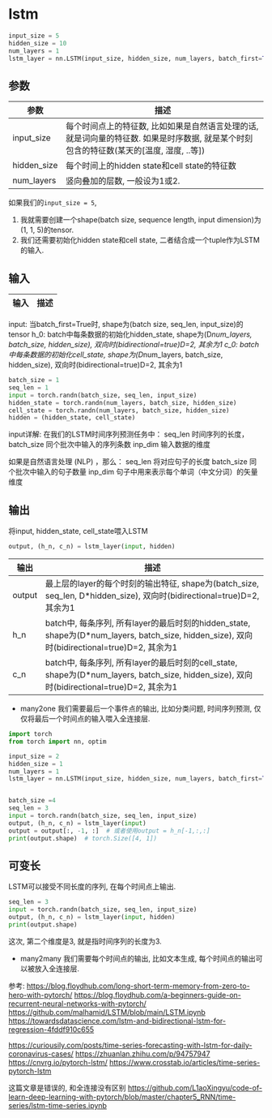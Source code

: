 # lstm




```python
input_size = 5
hidden_size = 10
num_layers = 1
lstm_layer = nn.LSTM(input_size, hidden_size, num_layers, batch_first=True)
```


## 参数
参数|描述
--|--
input_size | 每个时间点上的特征数, 比如如果是自然语言处理的话, 就是词向量的特征数. 如果是时序数据, 就是某个时刻包含的特征数(某天的[温度, 湿度, ..等])
hidden_size | 每个时间上的hidden state和cell state的特征数
num_layers |竖向叠加的层数, 一般设为1或2.

如果我们的`input_size = 5`, 
1. 我就需要创建一个shape(batch size, sequence length, input dimension)为(1, 1, 5)的tensor.
2. 我们还需要初始化hidden state和cell state, 二者结合成一个tuple作为LSTM的输入.




## 输入
输入|描述
--|--
input: 当batch_first=True时, shape为(batch size, seq_len, input_size)的tensor
h_0: batch中每条数据的初始化hidden_state, shape为(D*num_layers, batch_size, hidden_size), 双向时(bidirectional=true)D=2, 其余为1
c_0: batch中每条数据的初始化cell_state, shape为(D*num_layers, batch_size, hidden_size), 双向时(bidirectional=true)D=2, 其余为1

```python
batch_size = 1
seq_len = 1
input = torch.randn(batch_size, seq_len, input_size)
hidden_state = torch.randn(num_layers, batch_size, hidden_size)
cell_state = torch.randn(num_layers, batch_size, hidden_size)
hidden = (hidden_state, cell_state)
```

input详解:
在我们的LSTM时间序列预测任务中：
seq_len 时间序列的长度，
batch_size 同个批次中输入的序列条数
inp_dim 输入数据的维度

如果是自然语言处理 (NLP) ，那么：
seq_len 将对应句子的长度
batch_size 同个批次中输入的句子数量
inp_dim 句子中用来表示每个单词（中文分词）的矢量维度


## 输出
将input, hidden_state, cell_state喂入LSTM
```python
output, (h_n, c_n) = lstm_layer(input, hidden)
```
输出|描述
--|--
output|最上层的layer的每个时刻的输出特征, shape为(batch_size, seq_len, D*hidden_size), 双向时(bidirectional=true)D=2, 其余为1
h_n|batch中, 每条序列, 所有layer的最后时刻的hidden_state, shape为(D*num_layers, batch_size, hidden_size), 双向时(bidirectional=true)D=2, 其余为1
c_n|batch中, 每条序列, 所有layer的最后时刻的cell_state, shape为(D*num_layers, batch_size, hidden_size), 双向时(bidirectional=true)D=2, 其余为1



- many2one
我们需要最后一个事件点的输出, 比如分类问题, 时间序列预测, 仅仅将最后一个时间点的输入喂入全连接层.
[](./lstm/1.png)
```python
import torch
from torch import nn, optim

input_size = 2
hidden_size = 1
num_layers = 1
lstm_layer = nn.LSTM(input_size, hidden_size, num_layers, batch_first=True)


batch_size =4
seq_len = 3
input = torch.randn(batch_size, seq_len, input_size)
output, (h_n, c_n) = lstm_layer(input)
output = output[:, -1, :]  # 或者使用output = h_n[-1,:,:]
print(output.shape)  # torch.Size([4, 1])
```




## 可变长
LSTM可以接受不同长度的序列, 在每个时间点上输出.
```python
seq_len = 3
input = torch.randn(batch_size, seq_len, input_size)
output, (h_n, c_n) = lstm_layer(input, hidden)
print(output.shape)
```
这次, 第二个维度是3, 就是指时间序列的长度为3. 

- many2many
我们需要每个时间点的输出, 比如文本生成, 每个时间点的输出可以被放入全连接层.
[](./lstm/1.png)


参考:
https://blog.floydhub.com/long-short-term-memory-from-zero-to-hero-with-pytorch/
https://blog.floydhub.com/a-beginners-guide-on-recurrent-neural-networks-with-pytorch/
https://github.com/malhamid/LSTM/blob/main/LSTM.ipynb
https://towardsdatascience.com/lstm-and-bidirectional-lstm-for-regression-4fddf910c655



https://curiousily.com/posts/time-series-forecasting-with-lstm-for-daily-coronavirus-cases/
https://zhuanlan.zhihu.com/p/94757947
https://cnvrg.io/pytorch-lstm/
https://www.crosstab.io/articles/time-series-pytorch-lstm



这篇文章是错误的, 和全连接没有区别
https://github.com/L1aoXingyu/code-of-learn-deep-learning-with-pytorch/blob/master/chapter5_RNN/time-series/lstm-time-series.ipynb

